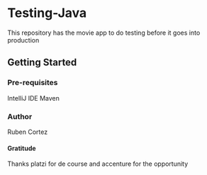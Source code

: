 # Testing-Java
This repository has the movie app to do testing before it goes into production

## Getting Started

### Pre-requisites

IntelliJ IDE
Maven

### Author
Ruben Cortez

#### Gratitude
Thanks platzi for de course and accenture for the opportunity
